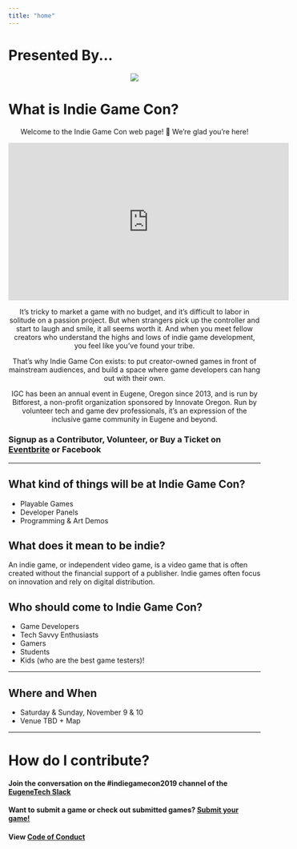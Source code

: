 ```yaml
---
title: "home"
---
```

# Presented By...
<div style="text-align:center"><img src ="http://www.bitforest.co/bitforest.png" /></div>

# What is Indie Game Con?
<p align="center">
Welcome to the Indie Game Con web page! 🎉 We’re glad you’re here!
</p>

<iframe width="560" height="315" src="https://www.youtube-nocookie.com/embed/cOagQX87SCI" frameborder="0" allow="accelerometer; autoplay; encrypted-media; gyroscope; picture-in-picture" allowfullscreen></iframe>
<!-- <p align="center">
<a href="http://www.youtube.com/watch?feature=player_embedded&v=cOagQX87SCI
" target="_blank"><img src="http://img.youtube.com/vi/cOagQX87SCI/0.jpg" 
alt="IndieGameCon 2016" width="560" height="315" border="10" /></a>
</p> -->
<p align="center">
It’s tricky to market a game with no budget, and it’s difficult to labor in solitude on a passion project. But when strangers pick up the controller and start to laugh and smile, it all seems worth it. And when you meet fellow creators who understand the highs and lows of indie game development, you feel like you’ve found your tribe.
</p>
<p align="center">
That’s why Indie Game Con exists: to put creator-owned games in front of mainstream audiences, and build a space where game developers can hang out with their own.
</p>
<p align="center">
IGC has been an annual event in Eugene, Oregon since 2013, and is run by Bitforest, a non-profit organization sponsored by Innovate Oregon. Run by volunteer tech and game dev professionals, it’s an expression of the inclusive game community in Eugene and beyond.
</p>

### Signup as a Contributor, Volunteer, or Buy a Ticket on [Eventbrite](https://www.eventbrite.com/e/indie-game-con-2019-tickets-54520160267) or Facebook

---

## What kind of things will be at Indie Game Con?
* Playable Games 
* Developer Panels
* Programming & Art Demos

## What does it mean to be indie?
An indie game, or independent video game, is a video game that is often created without the financial support of a publisher. Indie games often focus on innovation and rely on digital distribution.

## Who should come to Indie Game Con?
* Game Developers
* Tech Savvy Enthusiasts
* Gamers
* Students
* Kids (who are the best game testers)!

---

## Where and When
*  Saturday & Sunday, November 9 & 10
*  Venue TBD +  Map

---

# How do I contribute?
#### Join the conversation on the #indiegamecon2019 channel of the [EugeneTech Slack](http://eugslack.com)

#### Want to submit a game or check out submitted games? [Submit your game!](/games)

#### View [Code of Conduct](/codeofconduct)

